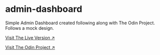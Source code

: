 # admin-dashboard
Simple Admin Dashboard created following along with The Odin Project. Follows a mock design.

[Visit The Live Version ↗️](https://majegoid.github.io/admin-dashboard/)

[Visit The Odin Project ↗️](https://www.theodinproject.com/)
